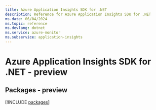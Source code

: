 ```yaml
---
title: Azure Application Insights SDK for .NET
description: Reference for Azure Application Insights SDK for .NET
ms.date: 06/04/2024
ms.topic: reference
ms.devlang: dotnet
ms.service: azure-monitor
ms.subservice: application-insights
---
```

# Azure Application Insights SDK for .NET - preview
## Packages - preview
[!INCLUDE [packages](application-insights-index.md)]